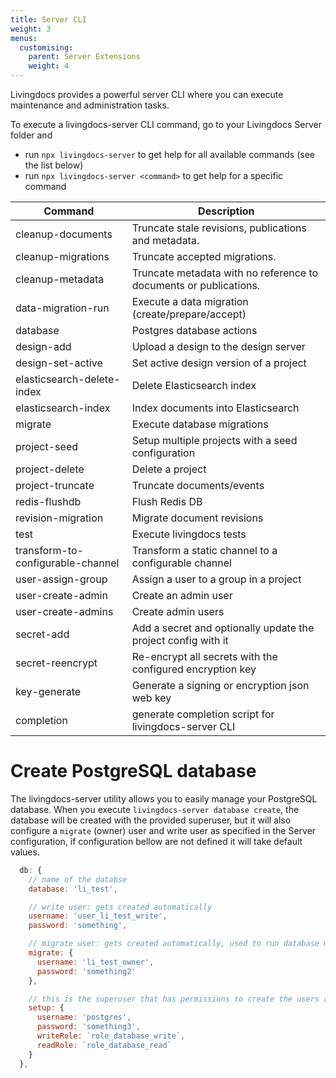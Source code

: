 ```yaml
---
title: Server CLI
weight: 3
menus:
  customising:
    parent: Server Extensions
    weight: 4
---
```


Livingdocs provides a powerful server CLI where you can execute maintenance and administration tasks.

To execute a livingdocs-server CLI command, go to your Livingdocs Server folder and

- run `npx livingdocs-server` to get help for all available commands (see the list below)
- run `npx livingdocs-server <command>` to get help for a specific command

| Command                           | Description                                                       |
| --------------------------------- | ----------------------------------------------------------------- |
| cleanup-documents                 | Truncate stale revisions, publications and metadata.              |
| cleanup-migrations                | Truncate accepted migrations.                                     |
| cleanup-metadata                  | Truncate metadata with no reference to documents or publications. |
| data-migration-run                | Execute a data migration (create/prepare/accept)                  |
| database                          | Postgres database actions                                         |
| design-add                        | Upload a design to the design server                              |
| design-set-active                 | Set active design version of a project                            |
| elasticsearch-delete-index        | Delete Elasticsearch index                                        |
| elasticsearch-index               | Index documents into Elasticsearch                                |
| migrate                           | Execute database migrations                                       |
| project-seed                      | Setup multiple projects with a seed configuration                 |
| project-delete                    | Delete a project                                                  |
| project-truncate                  | Truncate documents/events                                         |
| redis-flushdb                     | Flush Redis DB                                                    |
| revision-migration                | Migrate document revisions                                        |
| test                              | Execute livingdocs tests                                          |
| transform-to-configurable-channel | Transform a static channel to a configurable channel              |
| user-assign-group                 | Assign a user to a group in a project                             |
| user-create-admin                 | Create an admin user                                              |
| user-create-admins                | Create admin users                                                |
| secret-add                        | Add a secret and optionally update the project config with it     |
| secret-reencrypt                  | Re-encrypt all secrets with the configured encryption key         |
| key-generate                      | Generate a signing or encryption json web key                     |
| completion                        | generate completion script for livingdocs-server CLI              |

# Create PostgreSQL database

The livingdocs-server utility allows you to easily manage your PostgreSQL database. When you execute `livingdocs-server database create`, the database will be created with the provided superuser, but it will also configure a `migrate` (owner) user and write user as specified in the Server configuration, if configuration bellow are not defined it will take default values.

```js
  db: {
    // name of the databse
    database: 'li_test',

    // write user: gets created automatically
    username: 'user_li_test_write',
    password: 'something',

    // migrate user: gets created automatically, used to run database migrations
    migrate: {
      username: 'li_test_owner',
      password: 'something2'
    },

    // this is the superuser that has permissions to create the users above
    setup: {
      username: 'postgres',
      password: 'something3',
      writeRole: `role_database_write`,
      readRole: `role_database_read`
    }
  },
```
